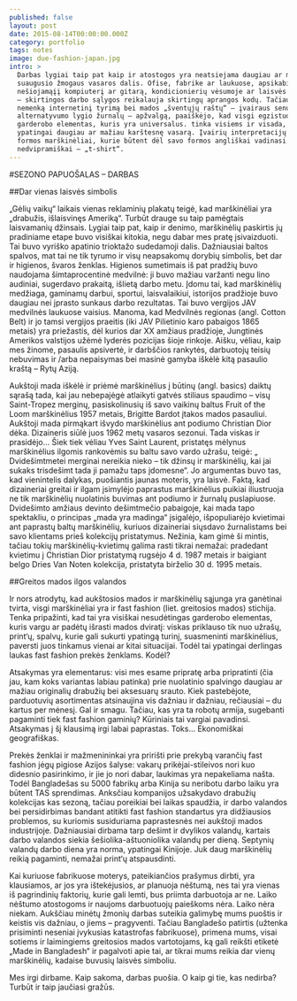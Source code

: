 ```yaml
---
published: false
layout: post
date: 2015-08-14T00:00:00.000Z
category: portfolio
tags: notes
image: due-fashion-japan.jpg
intro: >
  Darbas lygiai taip pat kaip ir atostogos yra neatsiejama daugiau ar mažiau
  suaugusio žmogaus vasaros dalis. Ofise, fabrike ar laukuose, apsikabinus
  nešiojamąįį kompiuterį ar gitarą, kondicionierių vėsumoje ar laisvės karštyje
  – skirtingos darbo sąlygos reikalauja skirtingų aprangos kodų. Tačiau atlikus
  nemenką internetinį tyrimą bei mados „šventųjų raštų“ – įvairaus senumo ir
  alternatyvumo lygio žurnalų – apžvalgą, paaiškėjo, kad visgi egzistuoja
  garderobo elementas, kuris yra universalus. tinka visiems ir visada, o
  ypatingai daugiau ar mažiau karštesnę vasarą. Įvairių interpretacijų „T“
  formos marškinėliai, kurie būtent dėl savo formos angliškai vadinasi
  nedvipramiškai – „t-shirt“.
---
```

#SEZONO PAPUOŠALAS – DARBAS

##Dar vienas laisvės simbolis

„Gėlių vaikų“ laikais vienas reklaminių plakatų teigė, kad marškinėliai yra „drabužis, išlaisvinęs Ameriką“. Turbūt drauge su taip pamėgtais laisvamanių džinsais. Lygiai taip pat, kaip ir denimo, marškinėlių paskirtis jų pradiniame etape buvo visiškai kitokia, negu dabar mes pratę įsivaizduoti. Tai buvo vyriško apatinio trioktažo sudedamoji dalis. Dažniausiai baltos spalvos, mat tai ne tik tyrumo ir visų neapsakomų dorybių simbolis, bet dar ir higienos, švaros ženklas.
Higienos sumetimais iš pat pradžių buvo naudojama šimtaprocentinė medvilnė: ji buvo mažiau varžanti negu lino audiniai, sugerdavo prakaitą, išlietą darbo metu. Įdomu tai, kad marškinėlių medžiaga, gaminamų darbui, sportui, laisvalaikiui,  istorijos pradžioje buvo daugiau nei įprasto sunkaus darbo rezultatas. Tai buvo vergijos JAV medvilnės laukuose vaisius. Manoma, kad Medvilnės regionas (angl. Cotton Belt) ir jo tamsi vergijos praeitis (iki JAV Pilietinio karo pabaigos 1865 metais) yra priežastis, dėl kurios dar XX amžiaus pradžioje, Jungtinės Amerikos valstijos užėmė lyderės pozicijas šioje rinkoje. Aišku, vėliau, kaip mes žinome, pasaulis apsivertė, ir darbščios rankytės, darbuotojų teisių nebuvimas ir /arba nepaisymas bei masinė gamyba iškėlė kitą pasaulio kraštą – Rytų Aziją.

Aukštoji mada iškėlė ir priėmė marškinėlius į būtinų (angl. basics) daiktų sąrašą tada, kai jau nebepajėgė atlaikyti gatvės stiliaus spaudimo – visų Saint-Tropez merginų, pasiskolinusių iš savo vaikinų baltus Fruit of the Loom marškinėlius 1957 metais, Brigitte Bardot įtakos mados pasauliui. Aukštoji mada pirmąkart išvydo  marškinėlius ant podiumo Christian Dior dėka. Dizaineris siūlė juos 1962 metų vasaros sezonui. Tada viskas ir prasidėjo...
Šiek tiek vėliau Yves Saint Laurent, pristatęs mėlynus marškinėlius ilgomis rankovėmis su baltu savo vardo užrašu,  teigė: „ Dvidešimtmetei merginai nereikia nieko – tik džinsų ir marškinėlių, kai jai sukaks trisdešimt tada ji pamažu taps įdomesne“.  Jo argumentas buvo tas, kad vienintelis dalykas, puošiantis jaunas moteris, yra laisvė.
Faktą, kad dizaineriai greitai ir ilgam įsimylėjo paprastus marškinėlius puikiai iliustruoja ne tik marškinėlių nuolatinis buvimas ant podiumo ir žurnalų puslapiuose. Dvidešimto amžiaus devinto dešimtmečio pabaigoje, kai mada tapo spektakliu, o principas „mada yra madinga“ įsigalėjo, išpopuliarėjo kvietimai ant paprastų baltų marškinėlių, kuriuos dizaineriai siųsdavo žurnalistams bei savo klientams prieš kolekcijų pristatymus. Nežinia, kam gimė ši mintis, tačiau tokių marškinėlių-kvietimų galima rasti tikrai nemažai: pradedant kvietimu į Christian Dior pristatymą rugsėjo 4 d. 1987 metais ir baigiant belgo Dries Van Noten kolekcija, pristatyta birželio 30 d. 1995 metais.

##Greitos mados ilgos valandos

Ir nors atrodytų, kad aukštosios mados ir marškinėlių sąjunga yra ganėtinai tvirta, visgi marškinėliai yra ir  fast fashion   (liet. greitosios mados) stichija. Tenka pripažinti, kad tai yra visiškai nesudėtingas garderobo elementas, kuris vargu ar padėtų išrasti mados dviratį: viskas priklauso tik nuo užrašų, print‘ų, spalvų, kurie gali sukurti ypatingą turinį, suasmeninti marškinėlius, paversti juos tinkamus vienai ar kitai situacijai. Todėl tai ypatingai derlingas laukas fast fashion prekės ženklams. Kodėl?

Atsakymas yra elementarus: visi mes esame pripratę arba pripratinti (čia jau, kam koks variantas labiau patinka) prie nuolatinio spalvingo daugiau ar mažiau originalių drabužių bei aksesuarų srauto. Kiek pastebėjote, parduotuvių asortimentas atsinaujina vis dažniau ir dažniau, rečiausiai – du kartus per mėnesį. Gal ir smagu. Tačiau, kas yra ta robotų armija, sugebanti pagaminti tiek fast fashion gaminių? Kūriniais tai vargiai pavadinsi.  Atsakymas į šį klausimą irgi labai paprastas. Toks... Ekonomiškai geografiškas.

Prekės ženklai ir mažmenininkai yra pririšti prie prekybą varančių fast fashion jėgų pigiose Azijos šalyse: vakarų prikėjai-stileivos nori kuo didesnio pasirinkimo, ir jie jo nori dabar, laukimas yra nepakeliama našta. Todėl Bangladešas su 5000 fabrikų arba Kinija su neribotu darbo laiku yra būtent TAS sprendimas. Anksčiau kompanijos užsakydavo drabužių kolekcijas kas sezoną, tačiau poreikiai bei laikas spaudžia, ir darbo valandos bei persidirbimas bandant atitikti fast fashion standartus yra didžiausios problemos, su kuriomis susiduriama paprastesnės nei aukštoji mados industrijoje. Dažniausiai dirbama tarp dešimt ir dvylikos valandų, kartais darbo valandos siekia šešiolika-aštuoniolika valandų per dieną. Septynių valandų darbo diena yra norma, ypatingai Kinijoje. Juk daug marškinėlių reikią pagaminti, nemažai print‘ų atspausdinti.

Kai kuriuose fabrikuose moterys, pateikiančios prašymus dirbti, yra klausiamos, ar jos yra ištekėjusios, ar planuoja nėštumą, nes tai yra vienas iš pagrindinių faktorių, kurie gali lemti, bus priimta darbuotoja ar ne. Laiko nėštumo atostogoms ir naujoms darbuotuojų paieškoms nėra. 
Laiko nėra niekam. Aukščiau minėtų žmonių darbas suteikia galimybę mums puoštis ir keistis vis dažniau, o jiems – pragyventi. Tačiau Bangladešo patirtis (užtenka prisiminti neseniai įvykusias katastrofas fabrikuose), primena mums, visai sotiems ir laimingiems greitosios mados vartotojams, ką gali reikšti etiketė „Made in Bangladesh“ ir pagalvoti apie tai, ar tikrai mums reikia dar vienų marškinėlių, kadaise buvusių laisvės simboliu.  

Mes irgi dirbame. Kaip sakoma, darbas puošia. O kaip gi tie, kas nedirba? Turbūt ir taip jaučiasi gražūs.
